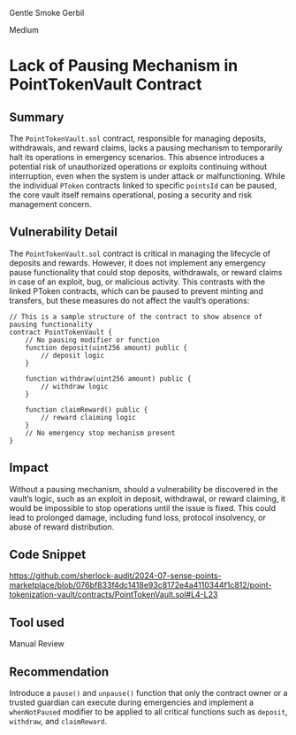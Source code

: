 Gentle Smoke Gerbil

Medium

# Lack of Pausing Mechanism in PointTokenVault Contract

## Summary

The `PointTokenVault.sol` contract, responsible for managing deposits, withdrawals, and reward claims, lacks a pausing mechanism to temporarily halt its operations in emergency scenarios. This absence introduces a potential risk of unauthorized operations or exploits continuing without interruption, even when the system is under attack or malfunctioning. While the individual `PToken` contracts linked to specific `pointsId` can be paused, the core vault itself remains operational, posing a security and risk management concern.

## Vulnerability Detail

The `PointTokenVault.sol` contract is critical in managing the lifecycle of deposits and rewards. However, it does not implement any emergency pause functionality that could stop deposits, withdrawals, or reward claims in case of an exploit, bug, or malicious activity. This contrasts with the linked PToken contracts, which can be paused to prevent minting and transfers, but these measures do not affect the vault’s operations:

```solidity
// This is a sample structure of the contract to show absence of pausing functionality
contract PointTokenVault {
    // No pausing modifier or function
    function deposit(uint256 amount) public {
        // deposit logic
    }

    function withdraw(uint256 amount) public {
        // withdraw logic
    }

    function claimReward() public {
        // reward claiming logic
    }
    // No emergency stop mechanism present
}
```

## Impact

Without a pausing mechanism, should a vulnerability be discovered in the vault’s logic, such as an exploit in deposit, withdrawal, or reward claiming, it would be impossible to stop operations until the issue is fixed. This could lead to prolonged damage, including fund loss, protocol insolvency, or abuse of reward distribution.

## Code Snippet

https://github.com/sherlock-audit/2024-07-sense-points-marketplace/blob/076bf833f4dc1418e93c8172e4a4110344f1c812/point-tokenization-vault/contracts/PointTokenVault.sol#L4-L23

## Tool used

Manual Review

## Recommendation

Introduce a `pause()` and `unpause()` function that only the contract owner or a trusted guardian can execute during emergencies and implement a `whenNotPaused` modifier to be applied to all critical functions such as `deposit`, `withdraw`, and `claimReward`.